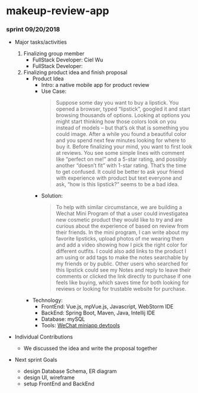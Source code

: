 # makeup-review-app

### sprint 09/20/2018
- Major tasks/activities
    1. Finalizing group member
        - FullStack Developer: Ciel Wu
        - FullStack Developer: 
    2. Finalizing product idea and finish proposal
        - Product Idea
            - Intro: a native mobile app for product review
            - Use Case: 
                > Suppose some day you want to buy a lipstick. You opened a browser, typed “lipstick”, googled it and start browsing thousands of options. Looking at options you might start thinking how those colors look on you instead of models – but that’s ok that is something you could image. After a while you found a beautiful color and you spend next few minutes looking for where to buy it. Before finalizing your mind, you want to first look at reviews. You see some simple lines with comment like “perfect on me!” and a 5-star rating, and possibly another “doesn’t fit” with 1-star rating. That’s the time to get confused. It could be better to ask your friend with experience with product but text everyone and ask, “how is this lipstick?”  seems to be a bad idea. 
             - Solution:
                > To help with similar circumstance, we are building a Wechat Mini Program of that a user could investigatea new cosmetic product they would like to try and are curious about the experience of based on review from their friends. In the mini program, I can write about my favorite lipsticks, upload photos of me wearing them and add a video showing how I pick the right color for different outfits. I could also add links to the product I am using or add tags to make the notes searchable by my friends or by public. Other users who searched for this lipstick could see my Notes and reply to leave their comments or clicked the link directly to purchase if one feels like buying, which saves time for both looking for reviews or looking for trustable website for purchase.
        - Technology:
            - FrontEnd: Vue.js, mpVue.js, Javascript, WebStorm IDE
            - BackEnd: Spring Boot, Maven, Java, Intellij IDE
            - Database: mySQL
            - Tools: [WeChat miniapp devtools](https://developers.weixin.qq.com/miniprogram/en/dev/devtools/download.html?t=18091911)
            
- Individual Contributions
    - We discussed the idea and write the proposal together
    
- Next sprint Goals
    - design Database Schema, ER diagram
    - design UI, wireframe
    - setup FrontEnd and BackEnd

